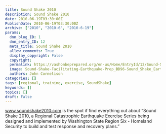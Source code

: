 ```yaml
---
title: Sound Shake 2010
description: Sound Shake 2010
date: 2010-06-19T03:30:00Z
PublishDate: 2010-06-19T03:30:00Z
archive: ["2010", "2010-6", "2010-6-19"]
params:
  dnn_blog_ID: 1
  dnn_entry_ID: 12
  meta_title: Sound Shake 2010
  allow_comments: True
  display_copyright: False
  copyright:
  permalink: https://vashonbeprepared.org/en-us/Home/EntryId/12/Sound-Shake-2010
  image: Sound-Shake-Facilitating-Earthquake-Prep_BD96-Sound_Shake_Earthquake_Preparedness_Guide_for_Businesses_2011_3.gif
  authors: John Cornelison
categories: []
tags: [regional, training, exercise, SoundShake]
keywords: []
topics: []
draft: False
---
```


<a href="http://www.soundshake2010.com">www.soundshake2010.com</a> is the spot if find everything out about “Sound Shake 2010, a Regional Catastrophic Earthquake Exercise Series being designed and implemented by Washington State Region Six - Homeland Security to build and test response and recovery plans.”
